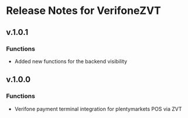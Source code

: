 # Release Notes for VerifoneZVT

## v.1.0.1

### Functions

-  Added new functions for the backend visibility

## v.1.0.0

### Functions

- Verifone payment terminal integration for plentymarkets POS via ZVT
